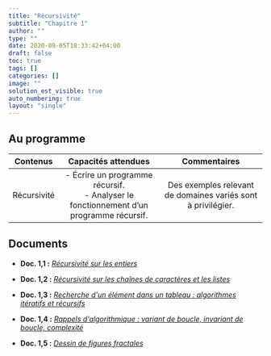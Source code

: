 ```yaml
---
title: "Récursivité"
subtitle: "Chapitre 1"
author: ""
type: ""
date: 2020-09-05T18:33:42+04:00
draft: false
toc: true
tags: []
categories: []
image: ""
solution_est_visible: true
auto_numbering: true
layout: "single"
---
```


## Au programme

| Contenus | Capacités attendues | Commentaires |
|:-:|:-:|:-:|
| Récursivité | - Écrire un programme récursif. <br />- Analyser le fonctionnement d’un programme récursif.   | Des exemples relevant de domaines variés sont à privilégier.   |

## Documents

- **Doc. 1,1 :** [*Récursivité sur les entiers*](1-1-recursivite-sur-entiers)

- **Doc. 1,2 :** [*Récursivité sur les chaînes de caractères et les listes*](1-2-recursivite-chaines-listes)

- **Doc. 1,3 :** [*Recherche d'un élément dans un tableau : algorithmes itératifs et récursifs*](1-3-recursivite-recherches)

- **Doc. 1,4 :** [*Rappels d'algorithmique : variant de boucle, invariant de boucle, complexité*](1-4-rappels-algorithmique)

- **Doc. 1,5 :** [*Dessin de figures fractales*](5-fractales)
